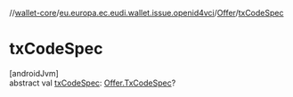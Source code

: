 //[wallet-core](../../../index.md)/[eu.europa.ec.eudi.wallet.issue.openid4vci](../index.md)/[Offer](index.md)/[txCodeSpec](tx-code-spec.md)

# txCodeSpec

[androidJvm]\
abstract val [txCodeSpec](tx-code-spec.md): [Offer.TxCodeSpec](-tx-code-spec/index.md)?
